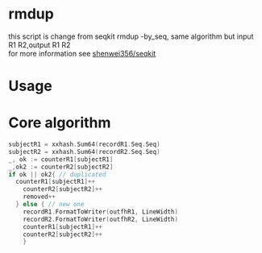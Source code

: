 # rmdup
this script is change from seqkit rmdup -by_seq, same algorithm but input R1 R2,output R1 R2<br>
for more information see [shenwei356/seqkit](https://github.com/zpinocchio/rmdup/upload/master)<br>

# Usage


# Core algorithm
```go
subjectR1 = xxhash.Sum64(recordR1.Seq.Seq)
subjectR2 = xxhash.Sum64(recordR2.Seq.Seq)
_, ok := counterR1[subjectR1]
_,ok2 := counterR2[subjectR2]
if ok || ok2{ // duplicated
  counterR1[subjectR1]++
	counterR2[subjectR2]++
	removed++
  } else { // new one
	recordR1.FormatToWriter(outfhR1, LineWidth)
	recordR2.FormatToWriter(outfhR2, LineWidth)
	counterR1[subjectR1]++
	counterR2[subjectR2]++
	}
```
